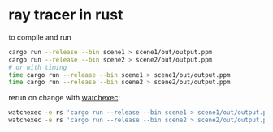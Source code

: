 # ray tracer in rust

to compile and run

```bash
cargo run --release --bin scene1 > scene1/out/output.ppm
cargo run --release --bin scene2 > scene2/out/output.ppm
# or with timing
time cargo run --release --bin scene1 > scene1/out/output.ppm
time cargo run --release --bin scene2 > scene2/out/output.ppm
```

rerun on change with [watchexec](https://github.com/watchexec/watchexec):

```bash
watchexec -e rs 'cargo run --release --bin scene1 > scene1/out/output.ppm'
watchexec -e rs 'cargo run --release --bin scene2 > scene2/out/output.ppm'
```
